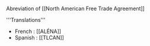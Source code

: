 Abreviation of [[North American Free Trade Agreement]]

'''Translations'''

* French : [[ALÉNA]]
* Spanish : [[TLCAN]]
